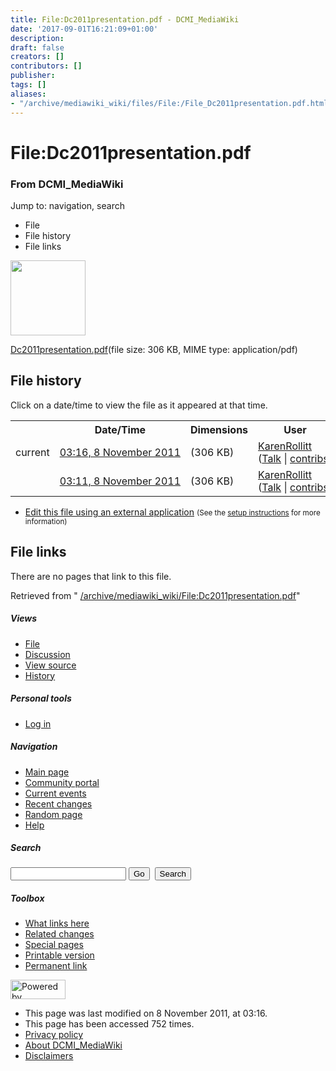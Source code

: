 ```yaml
---
title: File:Dc2011presentation.pdf - DCMI_MediaWiki
date: '2017-09-01T16:21:09+01:00'
description: 
draft: false
creators: []
contributors: []
publisher: 
tags: []
aliases:
- "/archive/mediawiki_wiki/files/File:/File_Dc2011presentation.pdf.html"
---
```


<a id="top"></a>
# File:Dc2011presentation.pdf

### From DCMI\_MediaWiki

Jump to: navigation, search
<!-- start content -->
- File
- File history
- File links

 [<img alt="" src="/skins/common/images/icons/fileicon-pdf.png" width="120" height="120">](/archive/mediawiki_wiki/files/Dc2011presentation.pdf)

[Dc2011presentation.pdf](/archive/mediawiki_wiki/files/Dc2011presentation.pdf "Dc2011presentation.pdf")‎(file size: 306 KB, MIME type: application/pdf)

<!-- 
NewPP limit report
Preprocessor node count: 0/1000000
Post-expand include size: 0/2097152 bytes
Template argument size: 0/2097152 bytes
Expensive parser function count: 0/100
-->
## File history

Click on a date/time to view the file as it appeared at that time.

<table class="wikitable filehistory">
  <tr>
    <td></td>
    <th>Date/Time</th>
    <th>Dimensions</th>
    <th>User</th>
    <th>Comment</th>
  </tr>
  <tr>
    <td>current</td>
    <td class="filehistory-selected" style="white-space: nowrap;"><a href="/archive/mediawiki_wiki/files/Dc2011presentation.pdf">03:16, 8 November 2011</a></td>
    <td> <span style="white-space: nowrap;">(306 KB)</span>
    </td>
    <td>
      <a href="/index.php?title=User:KarenRollitt&amp;action=edit&amp;redlink=1" class="new mw-userlink" title="User:KarenRollitt (page does not exist)">KarenRollitt</a> <span style="white-space: nowrap;"> <span class="mw-usertoollinks">(<a href="/index.php?title=User_talk:KarenRollitt&amp;action=edit&amp;redlink=1" class="new" title="User talk:KarenRollitt (page does not exist)">Talk</a> | <a href="/index.php/Special:Contributions/KarenRollitt" title="Special:Contributions/KarenRollitt">contribs</a>)</span></span>
    </td>
    <td></td>
  </tr>
  <tr>
    <td></td>
    <td style="white-space: nowrap;"><a href="/images/archive/7/73/20111108031609%21Dc2011presentation.pdf">03:11, 8 November 2011</a></td>
    <td> <span style="white-space: nowrap;">(306 KB)</span>
    </td>
    <td>
      <a href="/index.php?title=User:KarenRollitt&amp;action=edit&amp;redlink=1" class="new mw-userlink" title="User:KarenRollitt (page does not exist)">KarenRollitt</a> <span style="white-space: nowrap;"> <span class="mw-usertoollinks">(<a href="/index.php?title=User_talk:KarenRollitt&amp;action=edit&amp;redlink=1" class="new" title="User talk:KarenRollitt (page does not exist)">Talk</a> | <a href="/index.php/Special:Contributions/KarenRollitt" title="Special:Contributions/KarenRollitt">contribs</a>)</span></span>
    </td>
    <td></td>
  </tr>
</table>

  

- [Edit this file using an external application](/index.php?title=File:Dc2011presentation.pdf&action=edit&externaledit=true&mode=file "File:Dc2011presentation.pdf") <small>(See the <a href="http://www.mediawiki.org/wiki/Manual:External_editors" class="external text" rel="nofollow">setup instructions</a> for more information)</small>

## File links

There are no pages that link to this file.

Retrieved from " [/archive/mediawiki_wiki/File:Dc2011presentation.pdf](/archive/mediawiki_wiki/files/File:/File:Dc2011presentation.pdf.html)"

<!-- end content -->

##### Views

- [File](/archive/mediawiki_wiki/files/File:/File:Dc2011presentation.pdf.html "View the file page [c]")
- [Discussion](/index.php?title=File_talk:Dc2011presentation.pdf&action=edit&redlink=1 "Discussion about the content page [t]")
- [View source](/index.php?title=File:Dc2011presentation.pdf&action=edit "This page is protected.
You can view its source [e]")
- [History](/index.php?title=File:Dc2011presentation.pdf&action=history "Past revisions of this page [h]")

##### Personal tools

- [Log in](/index.php?title=Special:UserLogin&returnto=File:Dc2011presentation.pdf "You are encouraged to log in; however, it is not mandatory [o]")

<script type="text/javascript"> if (window.isMSIE55) fixalpha(); </script>

##### Navigation

- [Main page](/index.php/Main_Page "Visit the main page [z]")
- [Community portal](/index.php/DCMI_MediaWiki:Community_portal "About the project, what you can do, where to find things")
- [Current events](/index.php/DCMI_MediaWiki:Current_events "Find background information on current events")
- [Recent changes](/index.php/Special:RecentChanges "The list of recent changes in the wiki [r]")
- [Random page](/index.php/Special:Random "Load a random page [x]")
- [Help](/index.php/Help:Contents "The place to find out")

##### <label for="searchInput">Search</label>

<form action="/index.php" id="searchform">
				<input type="hidden" name="title" value="Special:Search">
				<input id="searchInput" title="Search DCMI_MediaWiki" accesskey="f" type="search" name="search">
				<input type="submit" name="go" class="searchButton" id="searchGoButton" value="Go" title="Go to a page with this exact name if exists"> 
				<input type="submit" name="fulltext" class="searchButton" id="mw-searchButton" value="Search" title="Search the pages for this text">
			</form>

##### Toolbox

- [What links here](/index.php/Special:WhatLinksHere/File:Dc2011presentation.pdf "List of all wiki pages that link here [j]")
- [Related changes](/index.php/Special:RecentChangesLinked/File:Dc2011presentation.pdf "Recent changes in pages linked from this page [k]")
- [Special pages](/index.php/Special:SpecialPages "List of all special pages [q]")
- [Printable version](/index.php?title=File:Dc2011presentation.pdf&printable=yes "Printable version of this page [p]")
- [Permanent link](/index.php?title=File:Dc2011presentation.pdf&oldid=1668 "Permanent link to this revision of the page")

<!-- end of the left (by default at least) column -->

 [<img src="/skins/common/images/poweredby_mediawiki_88x31.png" height="31" width="88" alt="Powered by MediaWiki">](http://www.mediawiki.org/)

- This page was last modified on 8 November 2011, at 03:16.
- This page has been accessed 752 times.
- [Privacy policy](/index.php/DCMI_MediaWiki:Privacy_policy "DCMI MediaWiki:Privacy policy")
- [About DCMI\_MediaWiki](/index.php/DCMI_MediaWiki:About "DCMI MediaWiki:About")
- [Disclaimers](/index.php/DCMI_MediaWiki:General_disclaimer "DCMI MediaWiki:General disclaimer")

<script>if (window.runOnloadHook) runOnloadHook();</script><!-- Served in 0.460 secs. -->
